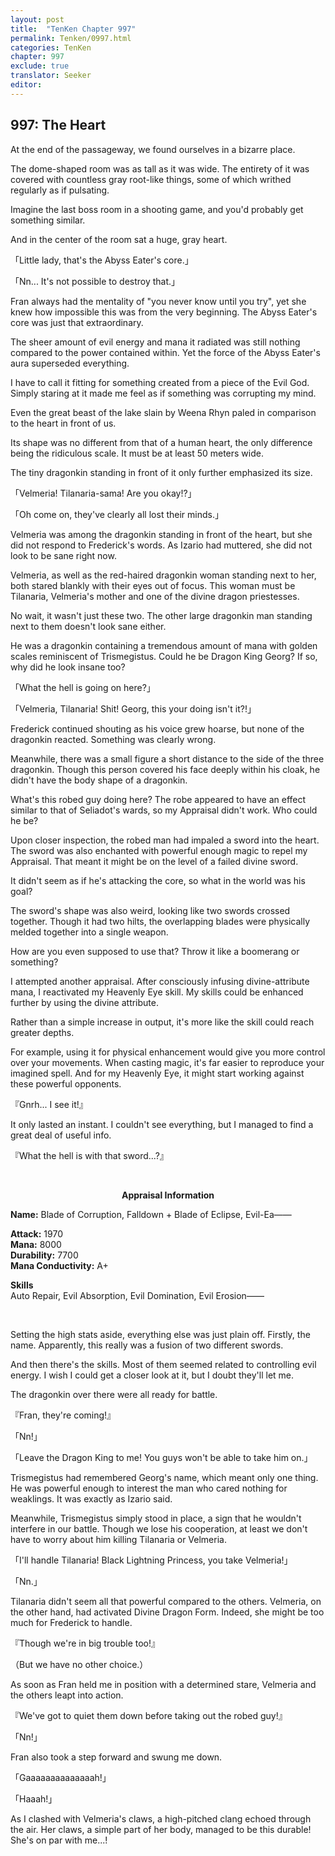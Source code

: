 ```yaml
---
layout: post
title:  "TenKen Chapter 997"
permalink: Tenken/0997.html
categories: TenKen
chapter: 997
exclude: true
translator: Seeker
editor: 
---
```

<h2>997: The Heart</h2>

At the end of the passageway, we found ourselves in a bizarre place.

The dome-shaped room was as tall as it was wide. The entirety of it was covered with countless gray root-like things, some of which writhed regularly as if pulsating.

Imagine the last boss room in a shooting game, and you'd probably get something similar.

And in the center of the room sat a huge, gray heart.

「Little lady, that's the Abyss Eater's core.」

「Nn... It's not possible to destroy that.」

Fran always had the mentality of "you never know until you try", yet she knew how impossible this was from the very beginning. The Abyss Eater's core was just that extraordinary.

The sheer amount of evil energy and mana it radiated was still nothing compared to the power contained within. Yet the force of the Abyss Eater's aura superseded everything.

I have to call it fitting for something created from a piece of the Evil God. Simply staring at it made me feel as if something was corrupting my mind.

Even the great beast of the lake slain by Weena Rhyn paled in comparison to the heart in front of us.

Its shape was no different from that of a human heart, the only difference being the ridiculous scale. It must be at least 50 meters wide.

The tiny dragonkin standing in front of it only further emphasized its size.

「Velmeria! Tilanaria-sama! Are you okay!?」

「Oh come on, they've clearly all lost their minds.」

Velmeria was among the dragonkin standing in front of the heart, but she did not respond to Frederick's words. As Izario had muttered, she did not look to be sane right now.

Velmeria, as well as the red-haired dragonkin woman standing next to her, both stared blankly with their eyes out of focus. This woman must be Tilanaria, Velmeria's mother and one of the divine dragon priestesses.

No wait, it wasn't just these two. The other large dragonkin man standing next to them doesn't look sane either.

He was a dragonkin containing a tremendous amount of mana with golden scales reminiscent of Trismegistus. Could he be Dragon King Georg? If so, why did he look insane too?

「What the hell is going on here?」

「Velmeria, Tilanaria! Shit! Georg, this your doing isn't it?!」

Frederick continued shouting as his voice grew hoarse, but none of the dragonkin reacted. Something was clearly wrong.

Meanwhile, there was a small figure a short distance to the side of the three dragonkin. Though this person covered his face deeply within his cloak, he didn't have the body shape of a dragonkin.

What's this robed guy doing here? The robe appeared to have an effect similar to that of Seliadot's wards, so my Appraisal didn't work. Who could he be?

Upon closer inspection, the robed man had impaled a sword into the heart. The sword was also enchanted with powerful enough magic to repel my Appraisal. That meant it might be on the level of a failed divine sword.

It didn't seem as if he's attacking the core, so what in the world was his goal?

The sword's shape was also weird, looking like two swords crossed together. Though it had two hilts, the overlapping blades were physically melded together into a single weapon.

How are you even supposed to use that? Throw it like a boomerang or something?

I attempted another appraisal. After consciously infusing divine-attribute mana, I reactivated my Heavenly Eye skill. My skills could be enhanced further by using the divine attribute.

Rather than a simple increase in output, it's more like the skill could reach greater depths.

For example, using it for physical enhancement would give you more control over your movements. When casting magic, it's far easier to reproduce your imagined spell. And for my Heavenly Eye, it might start working against these powerful opponents.

『Gnrh... I see it!』

It only lasted an instant. I couldn't see everything, but I managed to find a great deal of useful info.

『What the hell is with that sword...?』

<br>

<div class="appraisal" markdown="1">
<p style="text-align: center;"><strong>Appraisal Information</strong></p>

**Name:** Blade of Corruption, Falldown + Blade of Eclipse, Evil-Ea――<br/>

**Attack:** 1970<br/>
**Mana:** 8000<br/>
**Durability:** 7700<br/>
**Mana Conductivity:** A+<br/>

**Skills**<br/>
Auto Repair, Evil Absorption, Evil Domination, Evil Erosion――

</div><br/>

Setting the high stats aside, everything else was just plain off. Firstly, the name. Apparently, this really was a fusion of two different swords.

And then there's the skills. Most of them seemed related to controlling evil energy. I wish I could get a closer look at it, but I doubt they'll let me.

The dragonkin over there were all ready for battle.

『Fran, they're coming!』

「Nn!」

「Leave the Dragon King to me! You guys won't be able to take him on.」

Trismegistus had remembered Georg's name, which meant only one thing. He was powerful enough to interest the man who cared nothing for weaklings. It was exactly as Izario said.

Meanwhile, Trismegistus simply stood in place, a sign that he wouldn't interfere in our battle. Though we lose his cooperation, at least we don't have to worry about him killing Tilanaria or Velmeria.

「I'll handle Tilanaria! Black Lightning Princess, you take Velmeria!」

「Nn.」

Tilanaria didn't seem all that powerful compared to the others. Velmeria, on the other hand, had activated Divine Dragon Form. Indeed, she might be too much for Frederick to handle.

『Though we're in big trouble too!』

（But we have no other choice.）

As soon as Fran held me in position with a determined stare, Velmeria and the others leapt into action.

『We've got to quiet them down before taking out the robed guy!』

「Nn!」

Fran also took a step forward and swung me down.

「Gaaaaaaaaaaaaaah!」

「Haaah!」

As I clashed with Velmeria's claws, a high-pitched clang echoed through the air. Her claws, a simple part of her body, managed to be this durable! She's on par with me...!





